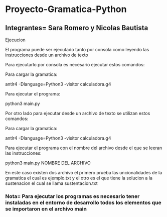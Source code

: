 # Proyecto-Gramatica-Python


## Integrantes= Sara Romero y Nicolas Bautista

Ejecucion

El programa puede ser ejecutado tanto por consola como leyendo las instrucciones desde un archivo de texto

Para ejecutarlo por consola es necesario ejecutar estos comandos:

Para cargar la gramatica:

antlr4 -Dlanguage=Python3 -visitor calculadora.g4

Para ejecutar el programa:

python3 main.py


Por otro lado para ejecutar desde un archivo de texto se utilizan estos comandos:

Para cargar la gramatica:

antlr4 -Dlanguage=Python3 -visitor calculadora.g4

Para ejecutar el programa con el nombre del archivo desde el que se leeran las instrucciones:

python3 main.py NOMBRE DEL ARCHIVO

En este caso existen dos archivo el primero prueba las uncionalidades de la gramatica el cual es ejemplo.txt y el otro es el que tiene la solucion a la sustenacion el cual se llama sustentacion.txt

### Nota= Para ejecutar los programas es necesario tener instaladas en el entorno de desarrollo todos los elementos que se importaron en el archivo main
